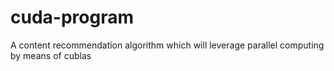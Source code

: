 # cuda-program
A content recommendation algorithm which will leverage parallel computing by means of cublas 
